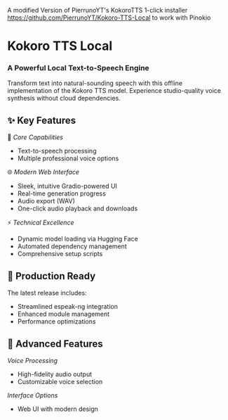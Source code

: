 A modified Version of PierrunoYT's KokoroTTS 1-click installer https://github.com/PierrunoYT/Kokoro-TTS-Local to work with Pinokio

# Kokoro TTS Local
### A Powerful Local Text-to-Speech Engine

Transform text into natural-sounding speech with this offline implementation of the Kokoro TTS model. Experience studio-quality voice synthesis without cloud dependencies.

## ✨ Key Features

🎯 *Core Capabilities*
- Text-to-speech processing
- Multiple professional voice options

🌐 *Modern Web Interface*
- Sleek, intuitive Gradio-powered UI
- Real-time generation progress
- Audio export (WAV)
- One-click audio playback and downloads

⚡ *Technical Excellence*
- Dynamic model loading via Hugging Face
- Automated dependency management
- Comprehensive setup scripts

## 🚀 Production Ready

The latest release includes:
- Streamlined espeak-ng integration
- Enhanced module management
- Performance optimizations

## 💫 Advanced Features

*Voice Processing*
- High-fidelity audio output
- Customizable voice selection

*Interface Options*
- Web UI with modern design

